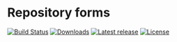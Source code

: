 # Repository forms

[![Build Status](https://img.shields.io/travis/ezsystems/repository-forms.svg?style=flat-square)](https://travis-ci.org/ezsystems/repository-forms)
[![Downloads](https://img.shields.io/packagist/dt/ezsystems/repository-forms.svg?style=flat-square)](https://packagist.org/packages/ezsystems/repository-forms)
[![Latest release](https://img.shields.io/github/release/ezsystems/repository-forms.svg?style=flat-square)](https://github.com/ezsystems/repository-forms/releases)
[![License](https://img.shields.io/packagist/l/ezsystems/repository-forms.svg?style=flat-square)](LICENSE)
